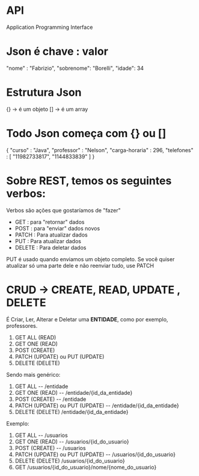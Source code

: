 # API

Application Programming Interface

# Json é chave : valor

"nome" : "Fabrizio",
"sobrenome": "Borelli",
"idade": 34

# Estrutura Json

{} -> é um objeto
[] -> é um array

# Todo Json começa com {} ou  []

{
"curso" : "Java",
"professor" : "Nelson",
"carga-horaria" : 296,
"telefones" : [
"11982733817", "1144833839"
]
}


# Sobre REST, temos os seguintes verbos:

Verbos são ações que gostaríamos de "fazer"

- GET : para "retornar" dados
- POST : para "enviar" dados novos
- PATCH : Para atualizar dados
- PUT : Para atualizar dados
- DELETE : Para deletar dados

PUT é usado quando enviamos um objeto completo. Se você quiser atualizar só uma parte dele e não reenviar tudo, use PATCH


# CRUD -> CREATE, READ, UPDATE , DELETE

É Criar, Ler, Alterar e Deletar uma **ENTIDADE**, como por exemplo, professores.

1. GET ALL (READ)
2. GET ONE (READ)
3. POST    (CREATE)
4. PATCH   (UPDATE) ou PUT (UPDATE)
5. DELETE  (DELETE)

Sendo mais genérico:

1. GET ALL --  /entidade
2. GET ONE (READ) --  /entidade/{id_da_entidade}
3. POST    (CREATE) --  /entidade
4. PATCH   (UPDATE) ou PUT (UPDATE) --  /entidade/{id_da_entidade}
5. DELETE  (DELETE) /entidade/{id_da_entidade}

Exemplo:

1. GET ALL --  /usuarios
2. GET ONE (READ) --  /usuarios/{id_do_usuario}
3. POST    (CREATE) --  /usuarios
4. PATCH   (UPDATE) ou PUT (UPDATE) --   /usuarios/{id_do_usuario}
5. DELETE  (DELETE)  /usuarios/{id_do_usuario}
6. GET /usuarios/{id_do_usuario}/nome/{nome_do_usuario}
